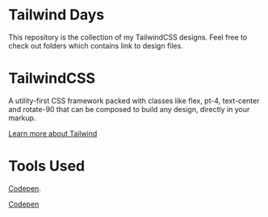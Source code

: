 # Tailwind Days
This repository is the collection of my TailwindCSS designs. Feel free to check out folders which contains link to design files.
# TailwindCSS
A utility-first CSS framework packed with classes like flex, pt-4, text-center and rotate-90 that can be composed to build any design, directly in your markup.

[Learn more about Tailwind](https://tailwindcss.com/?ref=lagandlog.com)

# Tools Used
[Codepen](https://codepen.io/?ref=lagandlog.com).

[Codepen](http://codepen.io/?ref=lagandlog.com)